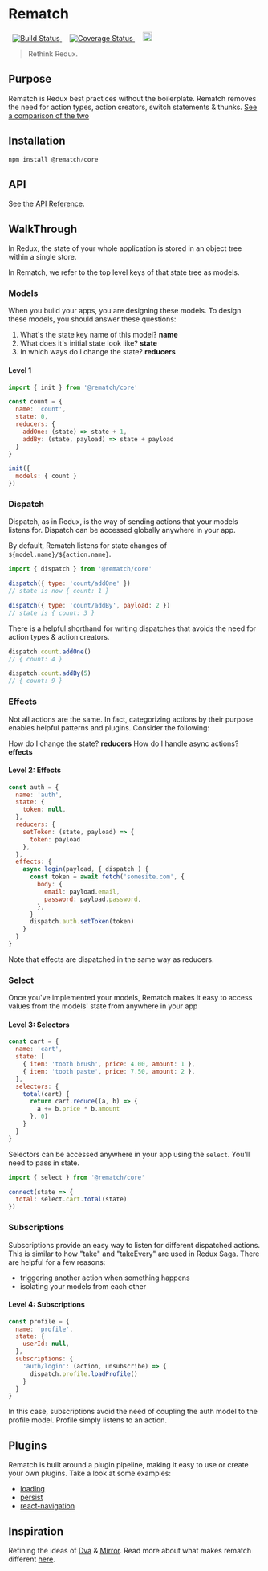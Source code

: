 # Rematch

<p>
<a href='https://travis-ci.org/rematch/rematch' style='margin: 0 0.5rem;'>
<img src='https://travis-ci.org/rematch/rematch.svg?branch=master' alt='Build Status'/>
</a>

<a href='https://coveralls.io/github/rematch/rematch?branch=master&service=github' style='margin: 0 0.5rem;'>
<img src='https://coveralls.io/repos/github/rematch/rematch/badge.svg?branch=master&service=github' alt='Coverage Status' />
</a>

<a href='https://badge.fury.io/js/%40rematch%2Fcore' style='margin: 0 0.5rem;'>
<img src='https://badge.fury.io/js/%40rematch%2Fcore.svg' alt='npm version' height='18'>
</a>
</p>

> Rethink Redux.

## Purpose

Rematch is Redux best practices without the boilerplate. Rematch removes the need for action types, action creators, switch statements & thunks. [See a comparison of the two](./docs/purpose.md)

## Installation

```js
npm install @rematch/core
```

## API

See the [API Reference](./docs/api.md).


## WalkThrough

In Redux, the state of your whole application is stored in an object tree within a single store.

In Rematch, we refer to the top level keys of that state tree as models.

### Models

When you build your apps, you are designing these models. To design these models, you should answer these questions:

1. What's the state key name of this model? **name**
2. What does it's initial state look like? **state**
3. In which ways do I change the state? **reducers**

#### Level 1

```js
import { init } from '@rematch/core'

const count = {
  name: 'count',
  state: 0,
  reducers: {
    addOne: (state) => state + 1,
    addBy: (state, payload) => state + payload
  }
}

init({
  models: { count }
})
```

### Dispatch

Dispatch, as in Redux, is the way of sending actions that your models listens for. Dispatch can be accessed globally anywhere in your app.

By default, Rematch listens for state changes of `${model.name}/${action.name}`.

```js
import { dispatch } from '@rematch/core'

dispatch({ type: 'count/addOne' })
// state is now { count: 1 }

dispatch({ type: 'count/addBy', payload: 2 })
// state is { count: 3 }
```

There is a helpful shorthand for writing dispatches that avoids the need for action types & action creators.

```js
dispatch.count.addOne()
// { count: 4 }

dispatch.count.addBy(5)
// { count: 9 }
```

### Effects

Not all actions are the same. In fact, categorizing actions by their purpose enables helpful patterns and plugins. Consider the following:

How do I change the state? **reducers**
How do I handle async actions? **effects**

#### Level 2: Effects

```js
const auth = {
  name: 'auth',
  state: {
    token: null,
  },
  reducers: {
    setToken: (state, payload) => {
      token: payload
    },
  },
  effects: {
    async login(payload, { dispatch ) {
      const token = await fetch('somesite.com', {
        body: {
          email: payload.email,
          password: payload.password,
        },
      }
      dispatch.auth.setToken(token)
    }
  }
}
```

Note that effects are dispatched in the same way as reducers.


### Select

Once you've implemented your models, Rematch makes it easy to access values from the models' state from anywhere in your app

#### Level 3: Selectors

```js
const cart = {
  name: 'cart',
  state: [
    { item: 'tooth brush', price: 4.00, amount: 1 },
    { item: 'tooth paste', price: 7.50, amount: 2 },
  ],
  selectors: {
    total(cart) {
      return cart.reduce((a, b) => {
        a += b.price * b.amount
      }, 0)
    }
  }
}
```

Selectors can be accessed anywhere in your app using the `select`. You'll need to pass in state.

```js
import { select } from '@rematch/core'

connect(state => {
  total: select.cart.total(state)
})
```

### Subscriptions

Subscriptions provide an easy way to listen for different dispatched actions. This is similar to how "take" and "takeEvery" are used in Redux Saga. There are helpful for a few reasons:

- triggering another action when something happens
- isolating your models from each other

#### Level 4: Subscriptions

```js
const profile = {
  name: 'profile',
  state: {
    userId: null,
  },
  subscriptions: {
    'auth/login': (action, unsubscribe) => {
      dispatch.profile.loadProfile()
    }
  }
}
```

In this case, subscriptions avoid the need of coupling the auth model to the profile model. Profile simply listens to an action.

## Plugins

Rematch is built around a plugin pipeline, making it easy to use or create your own plugins. Take a look at some examples:

- [loading](./plugins/loading)
- [persist](./plugins/persist)
- [react-navigation](./plugins/react-navigation)

## Inspiration

Refining the ideas of [Dva](github.com/dvajs/dva) & [Mirror](https://github.com/mirrorjs/mirror). Read more about what makes rematch different [here](./docs/inspiration.md).